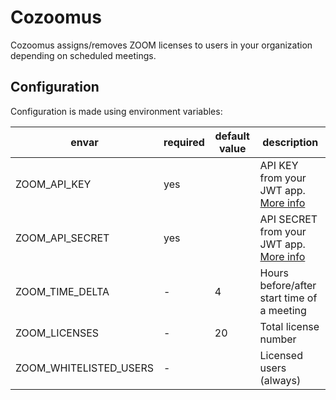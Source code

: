 # Cozoomus

Cozoomus assigns/removes ZOOM licenses to users in your organization depending on scheduled meetings.

## Configuration

Configuration is made using environment variables:

| envar                  | required | default value | description                                                                                                                 |
|------------------------|----------|---------------|-----------------------------------------------------------------------------------------------------------------------------|
| ZOOM_API_KEY           |    yes   |               | API KEY from your JWT app. [More info](https://marketplace.zoom.us/docs/guides/getting-started/app-types/create-jwt-app)    |
| ZOOM_API_SECRET        |    yes   |               | API SECRET from your JWT app. [More info](https://marketplace.zoom.us/docs/guides/getting-started/app-types/create-jwt-app) |
| ZOOM_TIME_DELTA        |     -    | 4             | Hours before/after start time of a meeting                                                                                  |
| ZOOM_LICENSES          |     -    | 20            | Total license number                                                                                                        |
| ZOOM_WHITELISTED_USERS |     -    |               | Licensed users (always)                                                                                                     |